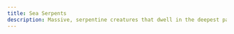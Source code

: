 ```yaml
---
title: Sea Serpents
description: Massive, serpentine creatures that dwell in the deepest parts of the ocean.
---
```

